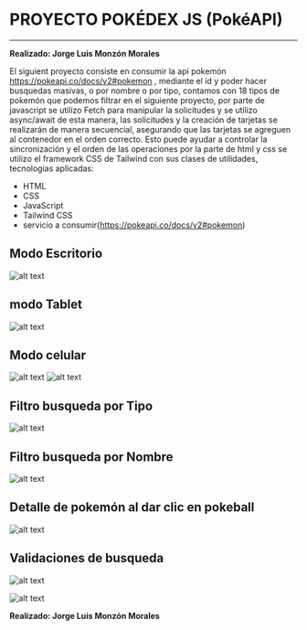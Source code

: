 # PROYECTO POKÉDEX JS (PokéAPI)

---

**Realizado: Jorge Luis Monzón Morales**

El siguient proyecto consiste en consumir la api pokemón https://pokeapi.co/docs/v2#pokemon , mediante el id y poder hacer busquedas masivas, o por nombre o por tipo, contamos con 18 tipos de pokemón que podemos filtrar en el siguiente proyecto, por parte de javascript se utilizo Fetch para manipular la solicitudes y se utilizo async/await de esta manera, las solicitudes y la creación de tarjetas se realizarán de manera secuencial, asegurando que las tarjetas se agreguen al contenedor en el orden correcto. Esto puede ayudar a controlar la sincronización y el orden de las operaciones por la parte de html y css se utilizo el framework CSS de Tailwind con sus clases de utilidades, tecnologias aplicadas:

- HTML
- CSS
- JavaScript
- Tailwind CSS
- servicio a consumir(https://pokeapi.co/docs/v2#pokemon)

## **Modo Escritorio**

![alt text](modo_escritorio.png)

## **modo Tablet**

![alt text](modo_tablet.png)

## **Modo celular**

![alt text](modo_celular.png) ![alt text](modo_celular_2.png)


## **Filtro busqueda por Tipo**

![alt text](filtro_tipo.png)

## **Filtro busqueda por Nombre**

![alt text](filtro_nombre.png)

## **Detalle de pokemón al dar clic en pokeball**

![alt text](detalle_pokemon.png)

## **Validaciones de busqueda**

![alt text](validacion_1.png)

![alt text](validacion_2.png)

**Realizado: Jorge Luis Monzón Morales**
